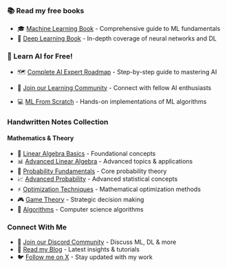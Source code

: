 ### 📚 Read my free books

- 🎓 [Machine Learning Book](https://tinyurl.com/mstwwp9p) - Comprehensive guide to ML fundamentals
- 🤖 [Deep Learning Book](https://tinyurl.com/mr48tzre) - In-depth coverage of neural networks and DL

### 🎯 Learn AI for Free!

- 🗺️ [Complete AI Expert Roadmap](https://buymeacoffee.com/victor_explore/e/377268) - Step-by-step guide to mastering AI
- 👥 [Join our Learning Community](https://discord.com/invite/QHAbprqQme) - Connect with fellow AI enthusiasts

- 💻 [ML From Scratch](https://tinyurl.com/bdh3t8fc) - Hands-on implementations of ML algorithms

### Handwritten Notes Collection

#### Mathematics & Theory

- 📐 [Linear Algebra Basics](https://tinyurl.com/y75e3pmh) - Foundational concepts
- 📊 [Advanced Linear Algebra](https://tinyurl.com/4nujfkbf) - Advanced topics & applications
- 🎲 [Probability Fundamentals](https://tinyurl.com/yrhvbkr8) - Core probability theory
- 📈 [Advanced Probability](https://tinyurl.com/u48r6xx) - Advanced statistical concepts
- ⚡ [Optimization Techniques](https://tinyurl.com/4tuz6xbc) - Mathematical optimization methods
- 🎮 [Game Theory](https://tinyurl.com/2j43rb5j) - Strategic decision making
- 🔄 [Algorithms](https://tinyurl.com/yvmvx6hn) - Computer science algorithms

### Connect With Me

- 💬 [Join our Discord Community](https://discord.com/invite/QHAbprqQme) - Discuss ML, DL & more
- 📝 [Read my Blog](https://tinyurl.com/ymttbkxw) - Latest insights & tutorials
- 🐦 [Follow me on X](https://x.com/victor_explore) - Stay updated with my work
